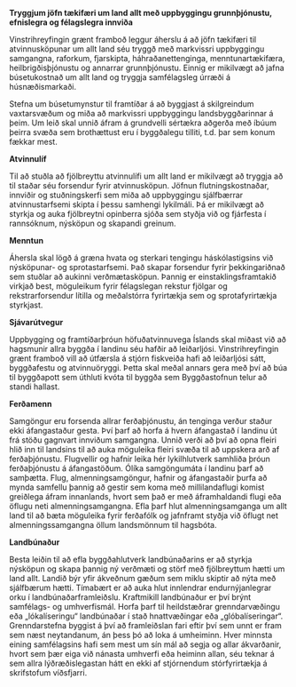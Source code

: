 **Tryggjum jöfn tækifæri um land allt með uppbyggingu grunnþjónustu, efnislegra og félagslegra innviða**

Vinstrihreyfingin grænt framboð leggur áherslu á að jöfn tækifæri til atvinnusköpunar um allt land séu tryggð með markvissri uppbyggingu samgangna, raforkum, fjarskipta, háhraðanettenginga, menntunartækifæra, heilbrigðisþjónustu og annarrar grunnþjónustu. Einnig er mikilvægt að jafna búsetukostnað um allt land og tryggja samfélagsleg úrræði á húsnæðismarkaði.

Stefna um búsetumynstur til framtíðar á að byggjast á skilgreindum vaxtarsvæðum og miða að markvissri uppbyggingu landsbyggðarinnar á þeim. Um leið skal unnið áfram á grundvelli sértækra aðgerða með íbúum þeirra svæða sem brothættust eru í byggðalegu tilliti, t.d. þar sem konum fækkar mest.

**Atvinnulíf**

Til að stuðla að fjölbreyttu atvinnulífi um allt land er mikilvægt að tryggja að til staðar séu forsendur fyrir atvinnusköpun. Jöfnun flutningskostnaðar, innviðir og stuðningskerfi sem miða að uppbyggingu sjálfbærrar atvinnustarfsemi skipta í þessu samhengi lykilmáli. Þá er mikilvægt að styrkja og auka fjölbreytni opinberra sjóða sem styðja við og fjárfesta í rannsóknum, nýsköpun og skapandi greinum.

**Menntun**

Áhersla skal lögð á græna hvata og sterkari tengingu háskólastigsins við nýsköpunar- og sprotastarfsemi. Það skapar forsendur fyrir þekkingariðnað sem stuðlar að aukinni verðmætasköpun. Þannig er einstaklingsframtakið virkjað best, möguleikum fyrir félagslegan rekstur fjölgar og rekstrarforsendur lítilla og meðalstórra fyrirtækja sem og sprotafyrirtækja styrkjast.

**Sjávarútvegur**

Uppbygging og framtíðarþróun höfuðatvinnuvega Íslands skal miðast við að hagsmunir allra byggða í landinu séu hafðir að leiðarljósi. Vinstrihreyfingin grænt framboð vill að útfærsla á stjórn fiskveiða hafi að leiðarljósi sátt, byggðafestu og atvinnuöryggi. Þetta skal meðal annars gera með því að búa til byggðapott sem úthluti kvóta til byggða sem Byggðastofnun telur að standi hallast.

**Ferðamenn**

Samgöngur eru forsenda allrar ferðaþjónustu, án tenginga verður staður ekki áfangastaður gesta. Því þarf að horfa á hvern áfangastað í landinu út frá stöðu gagnvart innviðum samgangna. Unnið verði að því að opna fleiri hlið inn til landsins til að auka möguleika fleiri svæða til að uppskera arð af ferðaþjónustu. Flugvellir og hafnir leika hér lykilhlutverk samhliða þróun ferðaþjónustu á áfangastöðum. Ólíka samgöngumáta í landinu þarf að samþætta. Flug, almenningsamgöngur, hafnir og áfangastaðir þurfa að mynda samfellu þannig að gestir sem koma með millilandaflugi komist greiðlega áfram innanlands, hvort sem það er með áframhaldandi flugi eða öflugu neti almenningsamgangna. Efla þarf hlut almenningsamganga um allt land til að bæta möguleika fyrir ferðafólk og jafnframt styðja við öflugt net almenningssamgangna öllum landsmönnum til hagsbóta.

**Landbúnaður**

Besta leiðin til að efla byggðahlutverk landbúnaðarins er að styrkja nýsköpun og skapa þannig ný verðmæti og störf með fjölbreyttum hætti um land allt. Landið býr yfir ákveðnum gæðum sem miklu skiptir að nýta með sjálfbærum hætti. Tímabært er að auka hlut innlendrar endurnýjanlegrar orku í landbúnaðarframleiðslu. Kraftmikill landbúnaður er því brýnt samfélags- og umhverfismál. Horfa þarf til heildstæðrar grenndarvæðingu eða „lókalíseringu“ landbúnaðar í stað hnattvæðingar eða „glóbalíseringar“. Grenndarstefna byggist á því að framleiðslan fari eftir því sem unnt er fram sem næst neytandanum, án þess þó að loka á umheiminn. Hver minnsta eining samfélagsins hafi sem mest um sín mál að segja og allar ákvarðanir, hvort sem þær eiga við nánasta umhverfi eða heiminn allan, séu teknar á sem allra lýðræðislegastan hátt en ekki af stjórnendum stórfyrirtækja á skrifstofum víðsfjarri.
